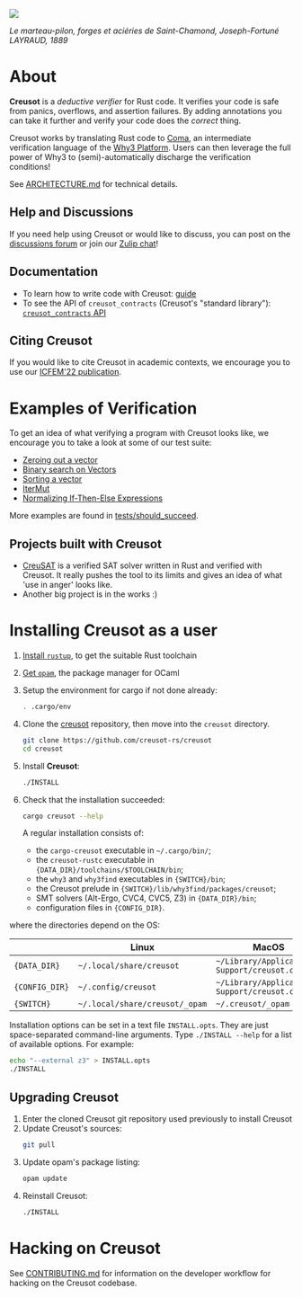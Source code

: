 ![](/static/marteau.jpg)

*Le marteau-pilon, forges et aciéries de Saint-Chamond, Joseph-Fortuné LAYRAUD, 1889*

# About

**Creusot** is a *deductive verifier* for Rust code. It verifies your code is safe from panics, overflows, and assertion failures. By adding annotations you can take it further and verify your code does the *correct* thing.

Creusot works by translating Rust code to [Coma](https://coma.paulpatault.fr/), an intermediate verification language of the [Why3 Platform](https://www.why3.org). Users can then leverage the full power of Why3 to (semi)-automatically discharge the verification conditions!

See [ARCHITECTURE.md](ARCHITECTURE.md) for technical details.

## Help and Discussions

If you need help using Creusot or would like to discuss, you can post on the [discussions forum](https://github.com/creusot-rs/creusot/discussions) or join our [Zulip chat](https://why3.zulipchat.com/#narrow/stream/341707-creusot)!

## Documentation

- To learn how to write code with Creusot: [guide](https://creusot-rs.github.io/creusot/guide)
- To see the API of `creusot_contracts` (Creusot's "standard library"): [`creusot_contracts` API](https://creusot-rs.github.io/creusot/doc/creusot_contracts)

## Citing Creusot

If you would like to cite Creusot in academic contexts, we encourage you to use our [ICFEM'22 publication](https://hal.inria.fr/hal-03737878/file/main.pdf).

# Examples of Verification

To get an idea of what verifying a program with Creusot looks like, we encourage you to take a look at some of our test suite:

- [Zeroing out a vector](tests/should_succeed/vector/01.rs)
- [Binary search on Vectors](tests/should_succeed/vector/04_binary_search.rs)
- [Sorting a vector](tests/should_succeed/vector/02_gnome.rs)
- [IterMut](tests/should_succeed/iterators/02_iter_mut.rs)
- [Normalizing If-Then-Else Expressions](tests/should_succeed/ite_normalize.rs)

More examples are found in [tests/should_succeed](tests/should_succeed).

## Projects built with Creusot

- [CreuSAT](https://github.com/sarsko/creusat) is a verified SAT solver written in Rust and verified with Creusot. It really pushes the tool to its limits and gives an idea of what 'use in anger' looks like.
- Another big project is in the works :)

# Installing Creusot as a user

1. [Install `rustup`](https://www.rust-lang.org/tools/install), to get the suitable Rust toolchain
2. [Get `opam`](https://opam.ocaml.org/doc/Install.html), the package manager for OCaml
3. Setup the environment for cargo if not done already:
   ```sh
   . .cargo/env
   ```
4. Clone the [creusot](https://github.com/creusot-rs/creusot/) repository,
   then move into the `creusot` directory.
   ```sh
   git clone https://github.com/creusot-rs/creusot
   cd creusot
   ```
5. Install **Creusot**:
   ```sh
   ./INSTALL
   ```
6. Check that the installation succeeded:
   ```sh
   cargo creusot --help
   ```

   A regular installation consists of:
   - the `cargo-creusot` executable in `~/.cargo/bin/`;
   - the `creusot-rustc` executable in `{DATA_DIR}/toolchains/$TOOLCHAIN/bin`;
   - the `why3` and `why3find` executables in `{SWITCH}/bin`;
   - the Creusot prelude in `{SWITCH}/lib/why3find/packages/creusot`;
   - SMT solvers (Alt-Ergo, CVC4, CVC5, Z3) in `{DATA_DIR}/bin`;
   - configuration files in `{CONFIG_DIR}`.

where the directories depend on the OS:

| | Linux | MacOS |
|-|-|-|
| `{DATA_DIR}` | `~/.local/share/creusot` | `~/Library/Application Support/creusot.creusot` |
| `{CONFIG_DIR}` | `~/.config/creusot` | `~/Library/Application Support/creusot.creusot` |
| `{SWITCH}` | `~/.local/share/creusot/_opam` | `~/.creusot/_opam` |

Installation options can be set in a text file `INSTALL.opts`.
They are just space-separated command-line arguments.
Type `./INSTALL --help` for a list of available options.
For example:

```sh
echo "--external z3" > INSTALL.opts
./INSTALL
```

## Upgrading Creusot

1. Enter the cloned Creusot git repository used previously to install Creusot
2. Update Creusot's sources:
   ```sh
   git pull
   ```
3. Update opam's package listing:
   ```sh
   opam update
   ```
4. Reinstall Creusot:
   ```sh
   ./INSTALL
   ```

# Hacking on Creusot

See [CONTRIBUTING.md](CONTRIBUTING.md) for information on the developer workflow for
hacking on the Creusot codebase.
